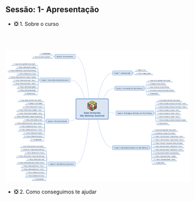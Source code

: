 
**Sessão: 1- Apresentação**
---

* :negative_squared_cross_mark: 1. Sobre o curso
 <br/>
 <br/>

   ![MarineGEO circle logo](sql_alchemy_v3.png "Mapa do curso")

* :negative_squared_cross_mark: 2. Como conseguimos te ajudar
